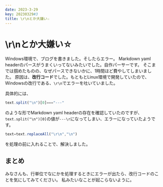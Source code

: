 ```yaml
---
date: 2023-3-29
key: 20230329#3
title: \r\nとか大嫌い☆
---
```

# \r\nとか大嫌い☆
Windows環境で、ブログを書きました。そしたらエラー。
Markdown yaml headerのパースがうまくいってないみたいでした。自作パーサーです。
そこまでは掴めたものの、なぜパースできないかに、1時間ほど費やしてしまいました。
原因は、**改行コード**でした。もともとLinux環境で開発していたので、Windowsの改行である、`\r\n`でエラーを吐いていました。

具体的には、
```ts
text.split("\n")[0]==="---"
```
のような形でMarkdown yaml headerの存在を確認していたのですが、`text.split("\n")[0]`の値が`---\r`になってしまい、エラーになっていたようです。
```ts
text=text.replaceAll("\r\n","\n")
```
を処理の前に入れることで、解決しました。
## まとめ
みなさんも、行単位でなにかを処理するときにエラーが出たら、改行コードのことを気にしてみてください。
私みたいなことが起こらないように。
